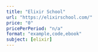 ```yaml
---
title: "Elixir School"
url: "https://elixirschool.com/"
price: "0"
pricePerPeriod: "n/a"
format: "example,code,ebook"
subject: [elixir]
---
```

